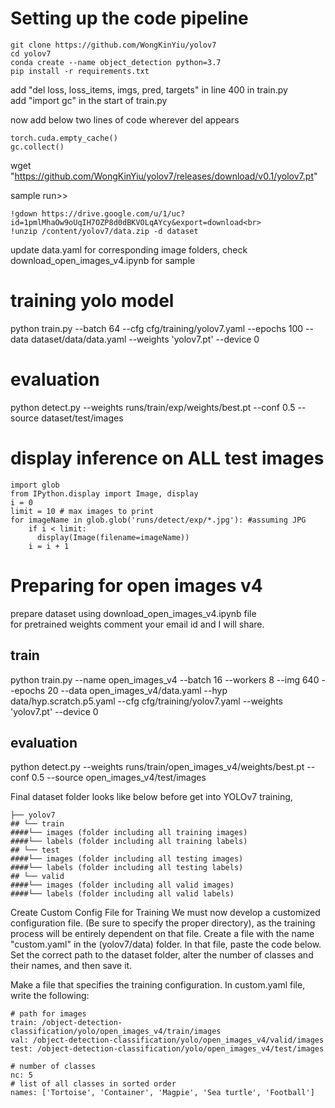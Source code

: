 # Setting up the code pipeline
```
git clone https://github.com/WongKinYiu/yolov7
cd yolov7
conda create --name object_detection python=3.7
pip install -r requirements.txt
```

add "del loss, loss_items, imgs, pred, targets" in line 400 in train.py<br>
add "import gc" in the start of train.py

now add below two lines of code wherever del appears
```
torch.cuda.empty_cache()
gc.collect()
```

wget "https://github.com/WongKinYiu/yolov7/releases/download/v0.1/yolov7.pt"

sample run>><br>
```
!gdown https://drive.google.com/u/1/uc?id=1pmlMhaOw9oUqIH7OZP8d0dBKVOLqAYcy&export=download<br>
!unzip /content/yolov7/data.zip -d dataset
```

update data.yaml for corresponding image folders, check download_open_images_v4.ipynb for sample

# training yolo model
python train.py --batch 64 --cfg cfg/training/yolov7.yaml --epochs 100 --data dataset/data/data.yaml --weights 'yolov7.pt' --device 0

# evaluation
python detect.py --weights runs/train/exp/weights/best.pt --conf 0.5 --source dataset/test/images

# display inference on ALL test images
```
import glob
from IPython.display import Image, display
i = 0
limit = 10 # max images to print
for imageName in glob.glob('runs/detect/exp/*.jpg'): #assuming JPG
    if i < limit:
      display(Image(filename=imageName))
    i = i + 1
```

# Preparing for open images v4
prepare dataset using download_open_images_v4.ipynb file<br>
for pretrained weights comment your email id and I will share.

## train
python train.py --name open_images_v4 --batch 16 --workers 8 --img 640 --epochs 20 --data open_images_v4/data.yaml --hyp data/hyp.scratch.p5.yaml --cfg cfg/training/yolov7.yaml  --weights 'yolov7.pt' --device 0

## evaluation
python detect.py --weights runs/train/open_images_v4/weights/best.pt --conf 0.5 --source open_images_v4/test/images

Final dataset folder looks like below before get into YOLOv7 training,
```
├── yolov7
## └── train
####└── images (folder including all training images)
####└── labels (folder including all training labels)
## └── test
####└── images (folder including all testing images)
####└── labels (folder including all testing labels)
## └── valid
####└── images (folder including all valid images)
####└── labels (folder including all valid labels)
```

Create Custom Config File for Training
We must now develop a customized configuration file. (Be sure to specify the proper directory), as the training process will be entirely dependent on that file.
Create a file with the name "custom.yaml" in the (yolov7/data) folder. In that file, paste the code below. Set the correct path to the dataset folder, alter the number of classes and their names, and then save it.

Make a file that specifies the training configuration. In custom.yaml file, write the following:

```
# path for images
train: /object-detection-classification/yolo/open_images_v4/train/images
val: /object-detection-classification/yolo/open_images_v4/valid/images
test: /object-detection-classification/yolo/open_images_v4/test/images

# number of classes
nc: 5
# list of all classes in sorted order
names: ['Tortoise', 'Container', 'Magpie', 'Sea turtle', 'Football']
```